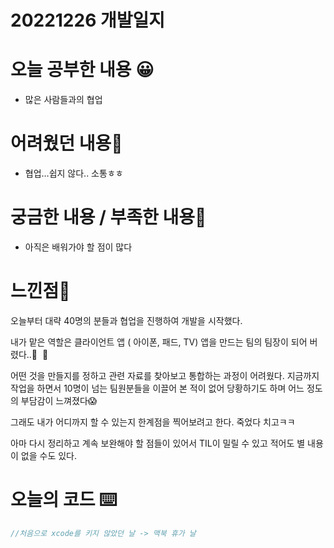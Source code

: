 # 20221226 개발일지

# 오늘 공부한 내용 😀

- 많은 사람들과의 협업

# 어려웠던 내용🤯

- 협업…쉽지 않다.. 소통ㅎㅎ

# 궁금한 내용 / 부족한 내용🤔

- 아직은 배워가야 할 점이 많다

# 느낀점🤨

오늘부터 대략 40명의 분들과 협업을 진행하여 개발을 시작했다.

내가 맡은 역할은 클라이언트 앱 ( 아이폰, 패드, TV) 앱을 만드는 팀의 팀장이 되어 버렸다..🤔  🫠

어떤 것을 만들지를 정하고 관련 자료를 찾아보고 통합하는 과정이 어려웠다. 지금까지 작업을 하면서 10명이 넘는 팀원분들을 이끌어 본 적이 없어 당황하기도 하며 어느 정도의 부담감이 느껴졌다😱

그래도 내가 어디까지 할 수 있는지 한계점을 찍어보려고 한다. 죽었다 치고ㅋㅋ

아마 다시 정리하고 계속 보완해야 할 점들이 있어서 TIL이 밀릴 수 있고 적어도 별 내용이 없을 수도 있다.

# 오늘의 코드 ⌨️

```swift
//처음으로 xcode를 키지 않았던 날 -> 맥북 휴가 날
```
